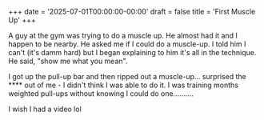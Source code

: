 +++
date = '2025-07-01T00:00:00-00:00'
draft = false
title = 'First Muscle Up'
+++

A guy at the gym was trying to do a muscle up. He almost had it and I happen to be nearby.
He asked me if I could do a muscle-up. I told him I can't (it's damm hard) but I began explaining to him it's all in the technique.
He said, "show me what you mean".

I got up the pull-up bar and then ripped out a muscle-up... surprised the **** out of me -
I didn't think I was able to do it. I was training months weighted pull-ups without knowing I could do one..........

I wish I had a video lol
